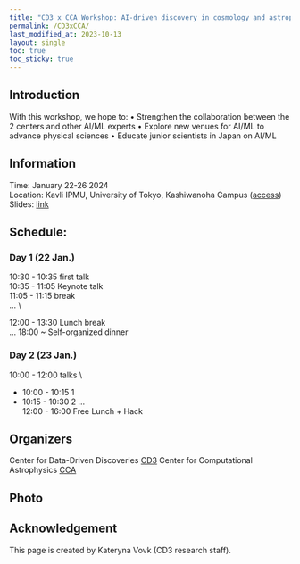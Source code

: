 ```yaml
---
title: "CD3 x CCA Workshop: AI-driven discovery in cosmology and astrophysics"
permalink: /CD3xCCA/
last_modified_at: 2023-10-13
layout: single
toc: true
toc_sticky: true
---
```


## Introduction
 With this workshop, we hope to:
• Strengthen the collaboration between the 2 centers and other AI/ML experts
• Explore new venues for AI/ML to advance physical sciences
• Educate junior scientists in Japan on AI/ML

## Information
Time: January 22-26 2024 \
Location: Kavli IPMU, University of Tokyo, Kashiwanoha Campus ([access](https://www.ipmu.jp/en/place-and-people/contact)) 
Slides: [link](link)

## Schedule:
### Day 1 (22 Jan.) 
10:30 - 10:35 first talk \
10:35 - 11:05 Keynote talk \
11:05 - 11:15 break\
... \
  
12:00 - 13:30 Lunch break \
...
18:00 ~ Self-organized dinner

### Day 2 (23 Jan.) 
10:00 - 12:00 talks \
- 10:00 - 10:15 1
- 10:15 - 10:30 2
... \
12:00 - 16:00 Free Lunch + Hack



## Organizers
Center for Data-Driven Discoveries [CD3](https://cd3.ipmu.jp/)
Center for Computational Astrophysics [CCA](https://www.simonsfoundation.org/flatiron/center-for-computational-astrophysics/)

## Photo



## Acknowledgement 

This page is created by Kateryna Vovk (CD3 research staff).

